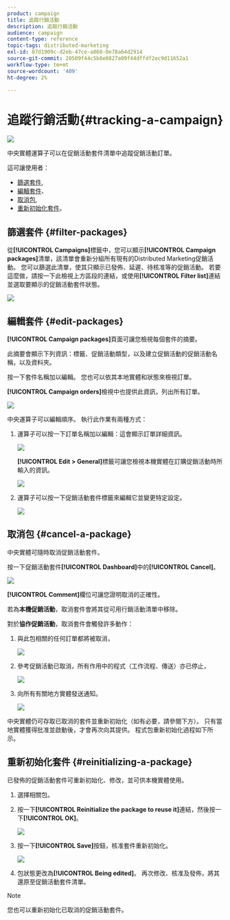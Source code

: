 ```yaml
---
product: campaign
title: 追蹤行銷活動
description: 追蹤行銷活動
audience: campaign
content-type: reference
topic-tags: distributed-marketing
exl-id: 87d1909c-d2eb-47ce-a860-0e78a64d2914
source-git-commit: 20509f44c5b8e0827a09f44dffdf2ec9d11652a1
workflow-type: tm+mt
source-wordcount: '409'
ht-degree: 2%

---
```


# 追蹤行銷活動{#tracking-a-campaign}

![](../../assets/v7-only.svg)

中央實體運算子可以在促銷活動套件清單中追蹤促銷活動訂單。

這可讓使用者：

* [篩選套件](#filter-packages),
* [編輯套件](#edit-packages)、
* [取消包](#cancel-a-package),
* [重新初始化套件](#reinitializing-a-package)。

## 篩選套件 {#filter-packages}

從&#x200B;**[!UICONTROL Campaigns]**&#x200B;標籤中，您可以顯示&#x200B;**[!UICONTROL Campaign packages]**&#x200B;清單，該清單會重新分組所有現有的Distributed Marketing促銷活動。 您可以篩選此清單，使其只顯示已發佈、延遲、待核准等的促銷活動。 若要這麼做，請按一下此檢視上方區段的連結，或使用&#x200B;**[!UICONTROL Filter list]**&#x200B;連結並選取要顯示的促銷活動套件狀態。

![](assets/mkg_dist_catalog_filter.png)

## 編輯套件 {#edit-packages}

**[!UICONTROL Campaign packages]**&#x200B;頁面可讓您檢視每個套件的摘要。

此摘要會顯示下列資訊：標籤、促銷活動類型，以及建立促銷活動的促銷活動名稱，以及資料夾。

按一下套件名稱加以編輯。 您也可以依其本地實體和狀態來檢視訂單。

**[!UICONTROL Campaign orders]**&#x200B;檢視中也提供此資訊，列出所有訂單。

![](assets/mkg_dist_catalog_op_command_details.png)

中央運算子可以編輯順序。 執行此作業有兩種方式：

1. 運算子可以按一下訂單名稱加以編輯：這會顯示訂單詳細資訊。

   ![](assets/mkg_dist_catalog_op_command_edit1.png)

   **[!UICONTROL Edit > General]**&#x200B;標籤可讓您檢視本機實體在訂購促銷活動時所輸入的資訊。

   ![](assets/mkg_dist_catalog_op_command_edit1a.png)

1. 運算子可以按一下促銷活動套件標籤來編輯它並變更特定設定。

   ![](assets/mkg_dist_catalog_op_command_edit2.png)

## 取消包 {#cancel-a-package}

中央實體可隨時取消促銷活動套件。

按一下促銷活動套件&#x200B;**[!UICONTROL Dashboard]**&#x200B;中的&#x200B;**[!UICONTROL Cancel]**。

![](assets/mkg_dist_cancel_op_from_dashboard.png)

**[!UICONTROL Comment]**&#x200B;欄位可讓您證明取消的正確性。

若為&#x200B;**本機促銷活動**，取消套件會將其從可用行銷活動清單中移除。

對於&#x200B;**協作促銷活動**，取消套件會觸發許多動作：

1. 與此包相關的任何訂單都將被取消，

   ![](assets/mkg_dist_mutual_op_cancelled.png)

1. 參考促銷活動已取消，所有作用中的程式（工作流程、傳送）亦已停止，

   ![](assets/mkg_dist_mutual_op_cancelled1.png)

1. 向所有有關地方實體發送通知。

   ![](assets/mkg_dist_mutual_op_cancelled2.png)

中央實體仍可存取已取消的套件並重新初始化（如有必要，請參閱下方）。 只有當地實體獲得批准並啟動後，才會再次向其提供。 程式包重新初始化過程如下所示。

## 重新初始化套件 {#reinitializing-a-package}

已發佈的促銷活動套件可重新初始化、修改，並可供本機實體使用。

1. 選擇相關包。
1. 按一下&#x200B;**[!UICONTROL Reinitialize the package to reuse it]**&#x200B;連結，然後按一下&#x200B;**[!UICONTROL OK]**。

   ![](assets/mkg_dist_mutual_op_reinit.png)

1. 按一下&#x200B;**[!UICONTROL Save]**&#x200B;按鈕，核准套件重新初始化。

   ![](assets/mkg_dist_mutual_op_reinit2.png)

1. 包狀態更改為&#x200B;**[!UICONTROL Being edited]**。 再次修改、核准及發佈，將其還原至促銷活動套件清單。

>[!NOTE]
>
>您也可以重新初始化已取消的促銷活動套件。
